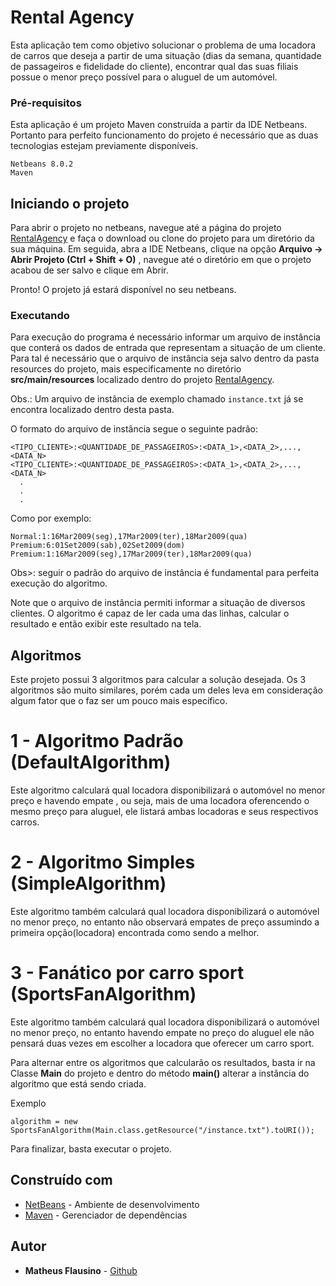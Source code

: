 # Rental Agency

Esta aplicação tem como objetivo solucionar o problema de uma locadora de carros que deseja 
a partir de uma situação (dias da semana, quantidade de passageiros e fidelidade do cliente),
encontrar qual das suas filiais possue o menor preço possível para o aluguel de um automóvel. 

### Pré-requisitos

Esta aplicação é um projeto Maven construída a partir da IDE Netbeans.
Portanto para perfeito funcionamento do projeto é necessário que as duas tecnologias estejam previamente disponíveis.

```
Netbeans 8.0.2
Maven
```

## Iniciando o projeto

Para abrir o projeto no netbeans, navegue até a página do projeto [RentalAgency](https://github.com/MatheusdeAndradeFlausino/RentalAgency)
e faça o download ou clone do projeto para um diretório da sua máquina. Em seguida, 
abra a IDE Netbeans, clique na opção **Arquivo -> Abrir Projeto (Ctrl + Shift + O)** , navegue até o diretório
em que o projeto acabou de ser salvo e clique em Abrir.

Pronto! O projeto já estará disponível no seu netbeans.

### Executando

Para execução do programa é necessário informar um arquivo de instância que conterá os dados de entrada
que representam a situação de um cliente. Para tal é necessário que o arquivo de instância seja salvo
dentro da pasta resources do projeto, mais especificamente no diretório **src/main/resources** localizado dentro do projeto [RentalAgency](https://github.com/MatheusdeAndradeFlausino/RentalAgency).

Obs.: Um arquivo de instância de exemplo chamado ```instance.txt``` já se encontra localizado dentro desta pasta.

O formato do arquivo de instância segue o seguinte padrão:

```
<TIPO_CLIENTE>:<QUANTIDADE_DE_PASSAGEIROS>:<DATA_1>,<DATA_2>,...,<DATA_N>
<TIPO_CLIENTE>:<QUANTIDADE_DE_PASSAGEIROS>:<DATA_1>,<DATA_2>,...,<DATA_N>
  .
  .
  .
```

Como por exemplo:

```
Normal:1:16Mar2009(seg),17Mar2009(ter),18Mar2009(qua)
Premium:6:01Set2009(sab),02Set2009(dom)
Premium:1:16Mar2009(seg),17Mar2009(ter),18Mar2009(qua)
```

Obs>: seguir o padrão do arquivo de instância é fundamental para perfeita execução do algoritmo.

Note que o arquivo de instância permiti informar a situação de diversos clientes. O algoritmo é capaz
de ler cada uma das linhas, calcular o resultado e então exibir este resultado na tela.

## Algoritmos

Este projeto possui 3 algoritmos para calcular a solução desejada. Os 3 algoritmos são muito similares,
porém cada um deles leva em consideração algum fator que o faz ser um pouco mais específico.

# 1 - Algoritmo Padrão (DefaultAlgorithm)

Este algoritmo calculará qual locadora disponibilizará o automóvel no menor preço e havendo empate
, ou seja, mais de uma locadora oferencendo o mesmo preço para aluguel, ele listará ambas locadoras
e seus respectivos carros.

# 2 - Algoritmo Simples (SimpleAlgorithm)

Este algoritmo também calculará qual locadora disponibilizará o automóvel no menor preço, no entanto
não observará empates de preço assumindo a primeira opção(locadora) encontrada como sendo a melhor.

# 3 - Fanático por carro sport (SportsFanAlgorithm)

Este algoritmo também calculará qual locadora disponibilizará o automóvel no menor preço, no entanto
havendo empate no preço do aluguel ele não pensará duas vezes em escolher a locadora que oferecer um carro sport.

Para alternar entre os algoritmos que calcularão os resultados, basta ir na Classe **Main** do projeto
e dentro do método **main()** alterar a instância do algoritmo que está sendo criada.

Exemplo

```
algorithm = new SportsFanAlgorithm(Main.class.getResource("/instance.txt").toURI());
```

Para finalizar, basta executar o projeto.


## Construído com

* [NetBeans](https://netbeans.org/) - Ambiente de desenvolvimento
* [Maven](https://maven.apache.org/) - Gerenciador de dependências

## Autor

* **Matheus Flausino** - [Github](https://github.com/matheusdeandradeflausino)